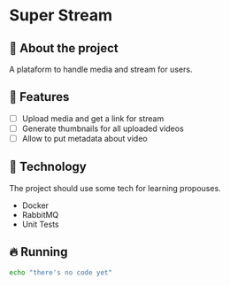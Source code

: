 # Super Stream

## 🤔 About the project

A plataform to handle media and stream for users.


## 🦄 Features

- [ ] Upload media and get a link for stream
- [ ] Generate thumbnails for all uploaded videos
- [ ] Allow to put metadata about video

## 🚀 Technology

The project should use some tech for learning propouses.
- Docker
- RabbitMQ
- Unit Tests


## 🔥 Running

```bash
echo "there's no code yet"
```